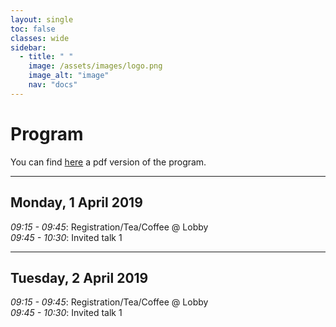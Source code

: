 ```yaml
---
layout: single
toc: false
classes: wide
sidebar:  
  - title: " "   
    image: /assets/images/logo.png
    image_alt: "image"
    nav: "docs"
---
```



# Program 

You can find [here](https://www.google.com) a pdf version of the program.

---
## Monday, 1 April 2019

*09:15 - 09:45*: Registration/Tea/Coffee @ Lobby  
*09:45 - 10:30*: Invited talk 1   

---
## Tuesday, 2 April 2019

*09:15 - 09:45*: Registration/Tea/Coffee @ Lobby  
*09:45 - 10:30*: Invited talk 1  
